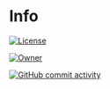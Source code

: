 # Info

[![License](https://img.shields.io/badge/License-MIT-green.svg)](./LICENSE)

[![Owner](https://img.shields.io/badge/Owner-Noahscratch493-blue.svg)](https://github.com/Noahscratch493)

[![GitHub commit activity](https://img.shields.io/github/commit-activity/t/Noahscratch493/smallbrowser)](https://github.com/Noahscratch493/smallbrowser/commits/main)
